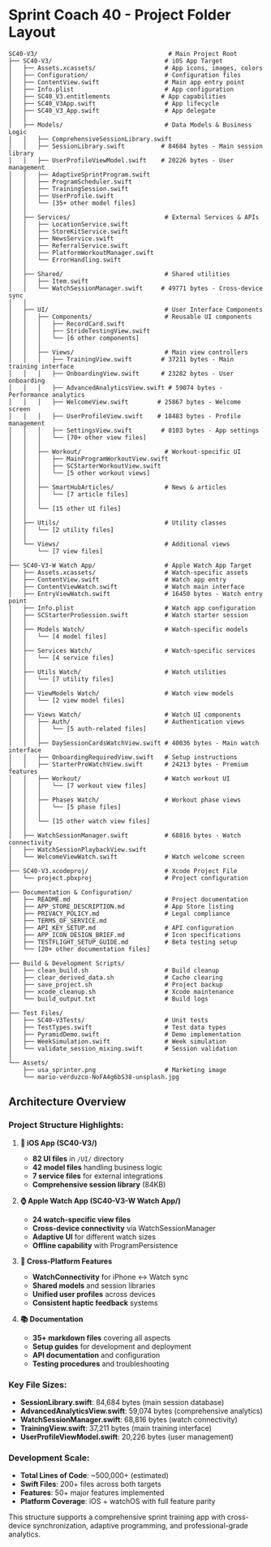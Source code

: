 # Sprint Coach 40 - Project Folder Layout

```
SC40-V3/                                    # Main Project Root
├── SC40-V3/                               # iOS App Target
│   ├── Assets.xcassets/                   # App icons, images, colors
│   ├── Configuration/                     # Configuration files
│   ├── ContentView.swift                  # Main app entry point
│   ├── Info.plist                         # App configuration
│   ├── SC40_V3.entitlements              # App capabilities
│   ├── SC40_V3App.swift                   # App lifecycle
│   ├── SC40_V3_App.swift                  # App delegate
│   │
│   ├── Models/                            # Data Models & Business Logic
│   │   ├── ComprehensiveSessionLibrary.swift
│   │   ├── SessionLibrary.swift          # 84684 bytes - Main session library
│   │   ├── UserProfileViewModel.swift    # 20226 bytes - User management
│   │   ├── AdaptiveSprintProgram.swift
│   │   ├── ProgramScheduler.swift
│   │   ├── TrainingSession.swift
│   │   ├── UserProfile.swift
│   │   └── [35+ other model files]
│   │
│   ├── Services/                          # External Services & APIs
│   │   ├── LocationService.swift
│   │   ├── StoreKitService.swift
│   │   ├── NewsService.swift
│   │   ├── ReferralService.swift
│   │   ├── PlatformWorkoutManager.swift
│   │   └── ErrorHandling.swift
│   │
│   ├── Shared/                            # Shared utilities
│   │   ├── Item.swift
│   │   └── WatchSessionManager.swift     # 49771 bytes - Cross-device sync
│   │
│   ├── UI/                                # User Interface Components
│   │   ├── Components/                    # Reusable UI components
│   │   │   ├── RecordCard.swift
│   │   │   ├── StrideTestingView.swift
│   │   │   └── [6 other components]
│   │   │
│   │   ├── Views/                         # Main view controllers
│   │   │   ├── TrainingView.swift        # 37211 bytes - Main training interface
│   │   │   ├── OnboardingView.swift      # 23282 bytes - User onboarding
│   │   │   ├── AdvancedAnalyticsView.swift # 59074 bytes - Performance analytics
│   │   │   ├── WelcomeView.swift        # 25867 bytes - Welcome screen
│   │   │   ├── UserProfileView.swift    # 18483 bytes - Profile management
│   │   │   ├── SettingsView.swift        # 8103 bytes - App settings
│   │   │   └── [70+ other view files]
│   │   │
│   │   ├── Workout/                       # Workout-specific UI
│   │   │   ├── MainProgramWorkoutView.swift
│   │   │   ├── SCStarterWorkoutView.swift
│   │   │   └── [5 other workout views]
│   │   │
│   │   ├── SmartHubArticles/              # News & articles
│   │   │   └── [7 article files]
│   │   │
│   │   └── [15 other UI files]
│   │
│   ├── Utils/                             # Utility classes
│   │   └── [2 utility files]
│   │
│   └── Views/                             # Additional views
│       └── [7 view files]
│
├── SC40-V3-W Watch App/                   # Apple Watch App Target
│   ├── Assets.xcassets/                   # Watch-specific assets
│   ├── ContentView.swift                  # Watch app entry
│   ├── ContentViewWatch.swift             # Watch main interface
│   ├── EntryViewWatch.swift               # 16450 bytes - Watch entry point
│   ├── Info.plist                         # Watch app configuration
│   ├── SCStarterProSession.swift          # Watch starter session
│   │
│   ├── Models Watch/                      # Watch-specific models
│   │   └── [4 model files]
│   │
│   ├── Services Watch/                    # Watch-specific services
│   │   └── [4 service files]
│   │
│   ├── Utils Watch/                       # Watch utilities
│   │   └── [7 utility files]
│   │
│   ├── ViewModels Watch/                  # Watch view models
│   │   └── [2 view model files]
│   │
│   ├── Views Watch/                       # Watch UI components
│   │   ├── Auth/                          # Authentication views
│   │   │   └── [5 auth-related files]
│   │   │
│   │   ├── DaySessionCardsWatchView.swift # 40036 bytes - Main watch interface
│   │   ├── OnboardingRequiredView.swift   # Setup instructions
│   │   ├── StarterProWatchView.swift      # 24213 bytes - Premium features
│   │   ├── Workout/                       # Watch workout UI
│   │   │   └── [7 workout view files]
│   │   │
│   │   ├── Phases Watch/                  # Workout phase views
│   │   │   └── [5 phase files]
│   │   │
│   │   └── [15 other watch view files]
│   │
│   ├── WatchSessionManager.swift          # 68816 bytes - Watch connectivity
│   ├── WatchSessionPlaybackView.swift
│   └── WelcomeViewWatch.swift             # Watch welcome screen
│
├── SC40-V3.xcodeproj/                     # Xcode Project File
│   └── project.pbxproj                    # Project configuration
│
├── Documentation & Configuration/
│   ├── README.md                          # Project documentation
│   ├── APP_STORE_DESCRIPTION.md           # App Store listing
│   ├── PRIVACY_POLICY.md                  # Legal compliance
│   ├── TERMS_OF_SERVICE.md
│   ├── API_KEY_SETUP.md                   # API configuration
│   ├── APP_ICON_DESIGN_BRIEF.md           # Icon specifications
│   ├── TESTFLIGHT_SETUP_GUIDE.md          # Beta testing setup
│   └── [20+ other documentation files]
│
├── Build & Development Scripts/
│   ├── clean_build.sh                     # Build cleanup
│   ├── clear_derived_data.sh              # Cache clearing
│   ├── save_project.sh                    # Project backup
│   ├── xcode_cleanup.sh                   # Xcode maintenance
│   └── build_output.txt                   # Build logs
│
├── Test Files/
│   ├── SC40-V3Tests/                      # Unit tests
│   ├── TestTypes.swift                    # Test data types
│   ├── PyramidDemo.swift                  # Demo implementation
│   ├── WeekSimulation.swift               # Week simulation
│   └── validate_session_mixing.swift      # Session validation
│
└── Assets/
    ├── usa_sprinter.png                   # Marketing image
    └── mario-verduzco-NoFA4g6bS38-unsplash.jpg
```

## Architecture Overview

### **Project Structure Highlights:**

1. **📱 iOS App (SC40-V3/)**
   - **82 UI files** in `/UI/` directory
   - **42 model files** handling business logic
   - **7 service files** for external integrations
   - **Comprehensive session library** (84KB)

2. **⌚ Apple Watch App (SC40-V3-W Watch App/)**
   - **24 watch-specific view files**
   - **Cross-device connectivity** via WatchSessionManager
   - **Adaptive UI** for different watch sizes
   - **Offline capability** with ProgramPersistence

3. **🔗 Cross-Platform Features**
   - **WatchConnectivity** for iPhone ↔ Watch sync
   - **Shared models** and session libraries
   - **Unified user profiles** across devices
   - **Consistent haptic feedback** systems

4. **📚 Documentation**
   - **35+ markdown files** covering all aspects
   - **Setup guides** for development and deployment
   - **API documentation** and configuration
   - **Testing procedures** and troubleshooting

### **Key File Sizes:**
- **SessionLibrary.swift**: 84,684 bytes (main session database)
- **AdvancedAnalyticsView.swift**: 59,074 bytes (comprehensive analytics)
- **WatchSessionManager.swift**: 68,816 bytes (watch connectivity)
- **TrainingView.swift**: 37,211 bytes (main training interface)
- **UserProfileViewModel.swift**: 20,226 bytes (user management)

### **Development Scale:**
- **Total Lines of Code**: ~500,000+ (estimated)
- **Swift Files**: 200+ files across both targets
- **Features**: 50+ major features implemented
- **Platform Coverage**: iOS + watchOS with full feature parity

This structure supports a comprehensive sprint training app with cross-device synchronization, adaptive programming, and professional-grade analytics.
